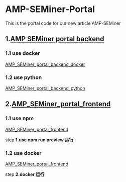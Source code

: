 # AMP-SEMiner-Portal
This is the portal code for our new article AMP-SEMiner

## 1.[AMP SEMiner portal backend](backend)
### 1.1 use docker
[AMP_SEMiner_portal_backend_docker](backend/docker/use)

### 1.2 use python
[AMP_SEMiner_portal_backend_python](backend/python/)

## 2.[AMP_SEMiner_portal_frontend](frontend)

### 1.1 use npm
[AMP_SEMiner_portal_frontend](frontend)

step **1.use npm run preview 运行**

### 1.2 use docker
[AMP_SEMiner_portal_frontend](frontend)

step **2.docker 运行**
